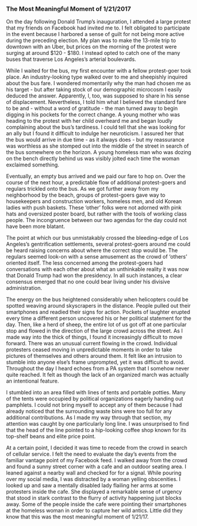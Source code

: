 ### The Most Meaningful Moment of 1/21/2017

On the day following Donald Trump’s inauguration, I attended a large protest that my friends on Facebook had invited me to. I felt obligated to participate in the event because I harbored a sense of guilt for not being more active during the preceding election. My plan was to make the 13-mile trip to downtown with an Uber, but prices on the morning of the protest were surging at around $120 - $180. I instead opted to catch one of the many buses that traverse Los Angeles’s arterial boulevards.

While I waited for the bus, my first encounter with a fellow protest-goer took place. An industry-looking type walked over to me and sheepishly inquired about the bus fare. I wondered momentarily why the man had chosen me as his target - but after taking stock of our demographic microcosm I easily deduced the answer. Apparently, I, too, was supposed to share in his sense of displacement. Nevertheless, I told him what I believed the standard fare to be and - without a word of gratitude - the man turned away to begin digging in his pockets for the correct change. A young mother who was heading to the protest with her child overheard me and began loudly complaining about the bus’s tardiness. I could tell that she was looking for an ally but I found it difficult to indulge her neuroticism. I assured her that the bus would arrive in due time - as it always does - but my reassurance was worthless as she stomped out into the middle of the street in search of the bus somewhere on the horizon. A young homeless man who was dozing on the bench directly behind us was visibly jolted each time the woman exclaimed something.

Eventually, an empty bus arrived and we paid our fare to hop on. Over the course of the next hour, a predictable flow of additional protest-goers and regulars trickled onto the bus. As we got further away from my neighborhood by the beach, groups of protest-goers gave way to housekeepers and construction workers, homeless men, and old Korean ladies with push baskets. These ‘other’ folks were not adorned with pink hats and oversized poster board, but rather with the tools of working class people. The incongruence between our two agendas for the day could not have been more blatant.

The point at which our bus unmistakably crossed the bleeding-edge of Los Angeles’s gentrification settlements, several protest-goers around me could be heard raising concerns about where the correct stop would be. The regulars seemed look-on with a sense amusement as the crowd of ‘others’ oriented itself. The less concerned among the protest-goers had conversations with each other about what an unthinkable reality it was now that Donald Trump had won the presidency. In all such instances, a clear consensus emerged that no one could bear living under his divisive administration.

The energy on the bus heightened considerably when helicopters could be spotted weaving around skyscrapers in the distance. People pulled out their smartphones and readied their signs for action. Pockets of laughter erupted every time a different person uncovered his or her political statement for the day. Then, like a herd of sheep, the entire lot of us got off at one particular stop and flowed in the direction of the large crowd across the street. As I made way into the thick of things, I found it increasingly difficult to move forward. There was an unusual current flowing in the crowd. Individual protesters ceased moving in unpredictable moments in order to take pictures of themselves and others around them. It felt like an intrusion to stumble into anyone else’s frame unprompted, yet it was difficult to avoid. Throughout the day I heard echoes from a PA system that I somehow never quite reached. It felt as though the lack of an organized march was actually an intentional feature.

I stumbled into an area filled with lines of tents and portable potties. Many of the tents were occupied by political organizations eagerly handing out pamphlets. I could not bring myself to accept any of them because I had already noticed that the surrounding waste bins were too full for any additional contributions. As I made my way through that section, my attention was caught by one particularly long line. I was unsurprised to find that the head of the line pointed to a hip-looking coffee shop known for its top-shelf beans and elite price point.

At a certain point, I decided it was time to recede from the crowd in search of cellular service. I felt the need to evaluate the day’s events from the familiar vantage point of my Facebook feed. I walked away from the crowd and found a sunny street corner with a cafe and an outdoor seating area. I leaned against a nearby wall and checked for for a signal. While pouring over my social media, I was distracted by a woman yelling obscenities. I looked up and saw a mentally disabled lady flailing her arms at some protesters inside the cafe. She displayed a remarkable sense of urgency that stood in stark contrast to the flurry of activity happening just blocks away. Some of the people inside the cafe were pointing their smartphones at the homeless woman in order to capture her wild antics. Little did they know that this was the most meaningful moment of 1/21/17.
